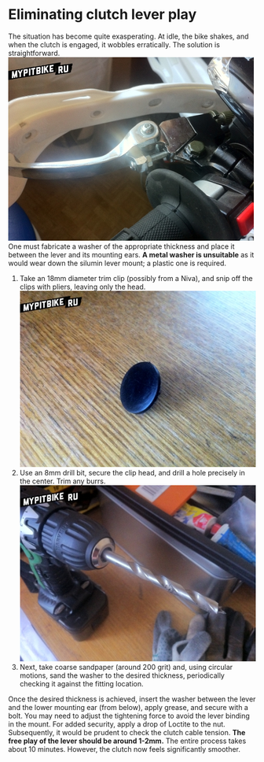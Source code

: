 # Eliminating clutch lever play

The situation has become quite exasperating. At idle, the bike shakes, and when the clutch is engaged, it wobbles erratically. The solution is straightforward. ![Eliminating Clutch Lever Play](../../static/img/e679f5.jpg "Eliminating Clutch Lever Play") One must fabricate a washer of the appropriate thickness and place it between the lever and its mounting ears. **A metal washer is unsuitable** as it would wear down the silumin lever mount; a plastic one is required.

1. Take an 18mm diameter trim clip (possibly from a Niva), and snip off the clips with pliers, leaving only the head. ![Trim Clip](../../static/img/5e15bc.jpg "Trim Clip")
2. Use an 8mm drill bit, secure the clip head, and drill a hole precisely in the center. Trim any burrs. ![8mm Drill Bit](../../static/img/13bbb1.jpg "8mm Drill Bit")
3. Next, take coarse sandpaper (around 200 grit) and, using circular motions, sand the washer to the desired thickness, periodically checking it against the fitting location.

Once the desired thickness is achieved, insert the washer between the lever and the lower mounting ear (from below), apply grease, and secure with a bolt. You may need to adjust the tightening force to avoid the lever binding in the mount. For added security, apply a drop of Loctite to the nut. Subsequently, it would be prudent to check the clutch cable tension. **The free play of the lever should be around 1-2mm.** The entire process takes about 10 minutes. However, the clutch now feels significantly smoother.
